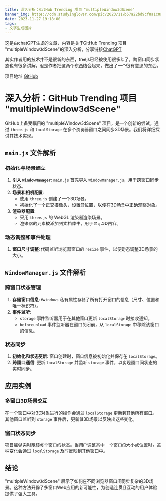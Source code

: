 ```yaml
---
title: 深入分析：GitHub Trending 项目 "multipleWindow3dScene"
banner_img: https://cdn.studyinglover.com/pic/2023/11/b57a22bd9cf8a1c0a954fd61e6c311f2.png
date: 2023-11-27 19:18:00
tags:
- 文字生成图片
---
```


这是由chatGPT生成的文章，内容是关于GitHub Trending 项目 "multipleWindow3dScene"的深入分析，分享链接[ChatGPT](https://chat.openai.com/share/289860f7-6e7e-458c-b3a8-fe97d01e63bd)

其实作者用的技术并不是很新的东西，treejs已经被使用很多年了，跨窗口同步状态也有很多讲解，但是作者把这两个东西结合起来，做出了一个很有意思的东西。

项目地址 [GitHub](https://github.com/bgstaal/multipleWindow3dScene)

# 深入分析：GitHub Trending 项目 "multipleWindow3dScene"

GitHub上备受瞩目的 "multipleWindow3dScene" 项目，是一个创新的尝试，通过 `three.js` 和 `localStorage` 在多个浏览器窗口之间同步3D场景。我们将详细探讨其技术实现。

## `main.js` 文件解析

### 初始化与场景建立
1. **引入 `WindowManager`**: `main.js` 首先导入 `WindowManager.js`，用于跨窗口同步状态。
2. **场景和相机配置**:
   - 使用 `three.js` 创建了一个3D场景。
   - 初始化了一个正交摄像头，设置其位置，以便在3D场景中正确观察对象。
3. **渲染器配置**:
   - 采用 `three.js` 的 WebGL 渲染器渲染场景。
   - 渲染器的元素被添加到文档体中，用于显示3D内容。

### 动态调整和事件处理
1. **窗口尺寸调整**: 代码监听浏览器窗口的 `resize` 事件，以便动态调整3D场景的大小。

## `WindowManager.js` 文件解析

### 跨窗口状态管理
1. **存储窗口信息**: `#windows` 私有属性存储了所有打开窗口的信息（尺寸、位置和唯一标识符）。
2. **事件监听**:
   - `storage` 事件监听器用于在其他窗口更新 `localStorage` 时接收通知。
   - `beforeunload` 事件监听器在窗口关闭前，从 `localStorage` 中移除该窗口的信息。

### 状态同步
1. **初始化和状态更新**: 窗口创建时，窗口信息被初始化并保存在 `localStorage`。
2. **跨窗口通信**: 更新 `localStorage` 并监听 `storage` 事件，以实现窗口间状态的实时同步。

## 应用实例

### 多窗口3D场景交互
在一个窗口中对3D对象进行的操作会通过 `localStorage` 更新到其他所有窗口。其他窗口监听到 `storage` 事件后，更新其3D场景以反映出这些变化。

### 窗口状态同步
项目能够实时跟踪每个窗口的状态。当用户调整其中一个窗口的大小或位置时，这种变化会通过 `localStorage` 及时反映到其他窗口中。

## 结论
"multipleWindow3dScene" 展示了如何在不同浏览器窗口间同步复杂的3D场景。这种方法开辟了多窗口Web应用的新可能性，为创造连贯且互动的用户体验提供了强大工具。